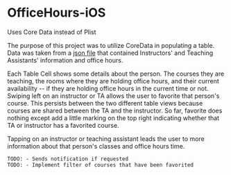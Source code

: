 # OfficeHours-iOS
Uses Core Data instead of Plist

The purpose of this project was to utilize CoreData in populating a table. Data was taken from a [json file](https://api.jsonbin.io/b/5c11f7aeec62650f24de6ea5) that contained Instructors' and Teaching Assistants' information and office hours. 

Each Table Cell shows some details about the person. The courses they are teaching, the rooms where they are holding office hours, and their current availability -- if they are holding office hours in the current time or not. Swiping left on an instructor or TA allows the user to favorite that person's course. This persists between the two different table views because courses are shared between the TA and the instructor. So far, favorite does nothing except add a little marking on the top right indicating whether that TA or instructor has a favorited course.

Tapping on an instructor or teaching assistant leads the user to more information about that person's classes and office hours time. 

```
TODO: - Sends notification if requested
TODO: - Implement filter of courses that have been favorited
```
